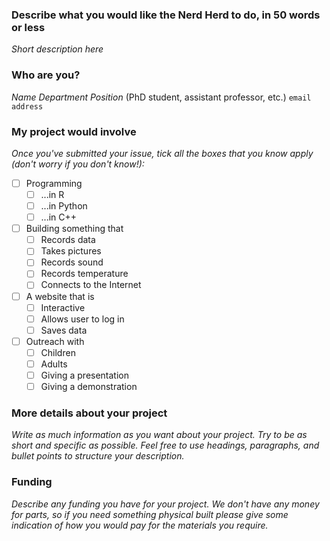 ### Describe what you would like the Nerd Herd to do, in 50 words or less
_Short description here_

### Who are you?
_Name_
_Department_
_Position_ (PhD student, assistant professor, etc.)
`email address`

### My project would involve
_Once you've submitted your issue, tick all the boxes that you know apply (don't worry if you don't know!):_
- [ ] Programming
  - [ ] ...in R
  - [ ] ...in Python
  - [ ] ...in C++
- [ ] Building something that
  - [ ] Records data
  - [ ] Takes pictures
  - [ ] Records sound
  - [ ] Records temperature
  - [ ] Connects to the Internet
- [ ] A website that is
  - [ ] Interactive
  - [ ] Allows user to log in
  - [ ] Saves data
- [ ] Outreach with
  - [ ] Children
  - [ ] Adults
  - [ ] Giving a presentation
  - [ ] Giving a demonstration
  
### More details about your project
_Write as much information as you want about your project. Try to be as short and specific as possible. Feel free to use headings, paragraphs, and bullet points to structure your description._

### Funding
_Describe any funding you have for your project. We don't have any money for parts, so if you need something physical built please give some indication of how you would pay for the materials you require._
